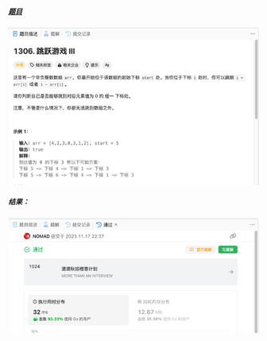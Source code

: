 ##### [题目](https://leetcode.cn/problems/jump-game-iii/description/)
![pic](img.png)
##### 结果：
![pic](result.png)
